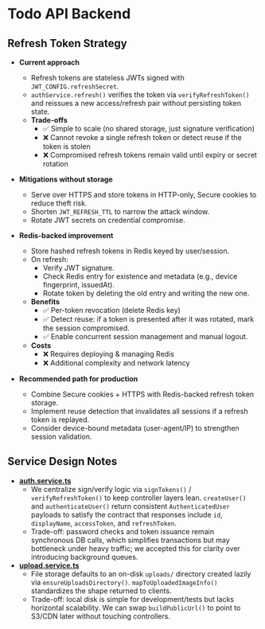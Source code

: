 # Todo API Backend

## Refresh Token Strategy

- **Current approach**
  - Refresh tokens are stateless JWTs signed with `JWT_CONFIG.refreshSecret`.
  - `authService.refresh()` verifies the token via `verifyRefreshToken()` and reissues a new access/refresh pair without persisting token state.
  - **Trade-offs**
    - ✅ Simple to scale (no shared storage, just signature verification)
    - ❌ Cannot revoke a single refresh token or detect reuse if the token is stolen
    - ❌ Compromised refresh tokens remain valid until expiry or secret rotation

- **Mitigations without storage**
  - Serve over HTTPS and store tokens in HTTP-only, Secure cookies to reduce theft risk.
  - Shorten `JWT_REFRESH_TTL` to narrow the attack window.
  - Rotate JWT secrets on credential compromise.

- **Redis-backed improvement**
  - Store hashed refresh tokens in Redis keyed by user/session.
  - On refresh:
    - Verify JWT signature.
    - Check Redis entry for existence and metadata (e.g., device fingerprint, issuedAt).
    - Rotate token by deleting the old entry and writing the new one.
  - **Benefits**
    - ✅ Per-token revocation (delete Redis key)
    - ✅ Detect reuse: if a token is presented after it was rotated, mark the session compromised.
    - ✅ Enable concurrent session management and manual logout.
  - **Costs**
    - ❌ Requires deploying & managing Redis
    - ❌ Additional complexity and network latency

- **Recommended path for production**
  - Combine Secure cookies + HTTPS with Redis-backed refresh token storage.
  - Implement reuse detection that invalidates all sessions if a refresh token is replayed.
  - Consider device-bound metadata (user-agent/IP) to strengthen session validation.

## Service Design Notes

- **[auth.service.ts](src/services/auth.service.ts)**
  - We centralize sign/verify logic via `signTokens()` / `verifyRefreshToken()` to keep controller layers lean. `createUser()` and `authenticateUser()` return consistent `AuthenticatedUser` payloads to satisfy the contract that responses include `id`, `displayName`, `accessToken`, and `refreshToken`.
  - Trade-off: password checks and token issuance remain synchronous DB calls, which simplifies transactions but may bottleneck under heavy traffic; we accepted this for clarity over introducing background queues.
- **[upload.service.ts](src/services/upload.service.ts)**
  - File storage defaults to an on-disk `uploads/` directory created lazily via `ensureUploadsDirectory()`. `mapToUploadedImageInfo()` standardizes the shape returned to clients.
  - Trade-off: local disk is simple for development/tests but lacks horizontal scalability. We can swap `buildPublicUrl()` to point to S3/CDN later without touching controllers.

